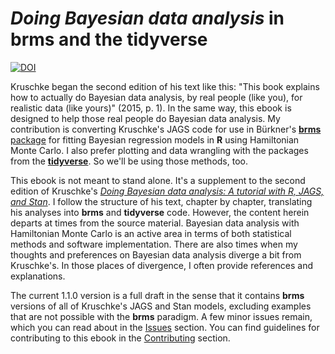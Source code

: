# *Doing Bayesian data analysis* in brms and the tidyverse

[![DOI](https://zenodo.org/badge/DOI/10.5281/zenodo.7571195.svg)](https://doi.org/10.5281/zenodo.7571195)

Kruschke began the second edition of his text like this: "This book explains how to actually do Bayesian data analysis, by real people (like you), for realistic data (like yours)" (2015, p. 1). In the same way, this ebook is designed to help those real people do Bayesian data analysis. My contribution is converting Kruschke's JAGS code for use in Bürkner's [**brms** package](https://github.com/paul-buerkner/brms) for fitting Bayesian regression models in **R** using Hamiltonian Monte Carlo. I also prefer plotting and data wrangling with the packages from the [**tidyverse**](https://www.tidyverse.org/). So we'll be using those methods, too.

This ebook is not meant to stand alone. It's a supplement to the second edition of Kruschke's [*Doing Bayesian data analysis: A tutorial with R, JAGS, and Stan*](https://sites.google.com/site/doingbayesiandataanalysis/). I follow the structure of his text, chapter by chapter, translating his analyses into **brms** and **tidyverse** code. However, the content herein departs at times from the source material. Bayesian data analysis with Hamiltonian Monte Carlo is an active area in terms of both statistical methods and software implementation. There are also times when my thoughts and preferences on Bayesian data analysis diverge a bit from Kruschke's. In those places of divergence, I often provide references and explanations.

The current 1.1.0 version is a full draft in the sense that it contains **brms** versions of all of Kruschke's JAGS and Stan models, excluding examples that are not possible with the **brms** paradigm. A few minor issues remain, which you can read about in the [Issues](https://github.com/ASKurz/Doing-Bayesian-Data-Analysis-in-brms-and-the-tidyverse/issues) section. You can find guidelines for contributing to this ebook in the [Contributing](https://github.com/ASKurz/Doing-Bayesian-Data-Analysis-in-brms-and-the-tidyverse/blob/master/CONTRIBUTING.md) section.

